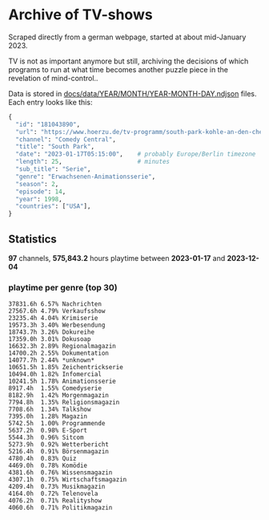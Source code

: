 # Archive of TV-shows

Scraped directly from a german webpage, started at about mid-January 2023.

TV is not as important anymore but still, archiving the decisions of which programs to run at what time
becomes another puzzle piece in the revelation of mind-control.. 

Data is stored in [docs/data/YEAR/MONTH/YEAR-MONTH-DAY.ndjson](docs/data/) files. 
Each entry looks like this:

```python
{
  "id": "181043890", 
  "url": "https://www.hoerzu.de/tv-programm/south-park-kohle-an-den-chefkoch/bid_181043890/", 
  "channel": "Comedy Central", 
  "title": "South Park", 
  "date": "2023-01-17T05:15:00",    # probably Europe/Berlin timezone 
  "length": 25,                     # minutes 
  "sub_title": "Serie", 
  "genre": "Erwachsenen-Animationsserie", 
  "season": 2, 
  "episode": 14, 
  "year": 1998, 
  "countries": ["USA"],
}
```

## Statistics

**97** channels, **575,843.2** hours playtime between **2023-01-17** and **2023-12-04**


### playtime per genre (top 30)

    37831.6h 6.57% Nachrichten
    27567.6h 4.79% Verkaufsshow
    23235.4h 4.04% Krimiserie
    19573.3h 3.40% Werbesendung
    18743.7h 3.26% Dokureihe
    17359.0h 3.01% Dokusoap
    16632.3h 2.89% Regionalmagazin
    14700.2h 2.55% Dokumentation
    14077.7h 2.44% *unknown*
    10651.5h 1.85% Zeichentrickserie
    10494.0h 1.82% Infomercial
    10241.5h 1.78% Animationsserie
    8917.4h  1.55% Comedyserie
    8182.9h  1.42% Morgenmagazin
    7794.8h  1.35% Religionsmagazin
    7708.6h  1.34% Talkshow
    7395.0h  1.28% Magazin
    5742.5h  1.00% Programmende
    5637.2h  0.98% E-Sport
    5544.3h  0.96% Sitcom
    5273.9h  0.92% Wetterbericht
    5216.4h  0.91% Börsenmagazin
    4780.4h  0.83% Quiz
    4469.0h  0.78% Komödie
    4381.6h  0.76% Wissensmagazin
    4307.1h  0.75% Wirtschaftsmagazin
    4209.4h  0.73% Musikmagazin
    4164.0h  0.72% Telenovela
    4076.2h  0.71% Realityshow
    4060.6h  0.71% Politikmagazin
